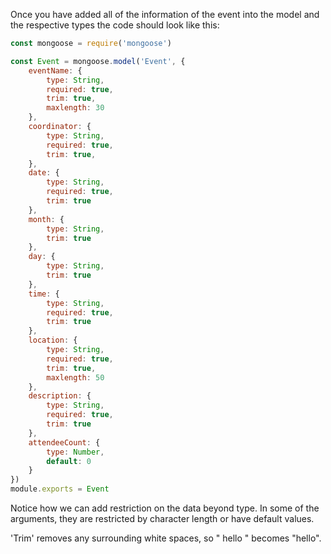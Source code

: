 <!--title={Event Database}-->

Once you have added all of the information of the event into the model and the respective types the code should look like this:

```javascript
const mongoose = require('mongoose')

const Event = mongoose.model('Event', {
    eventName: {
        type: String,
        required: true,
        trim: true,
        maxlength: 30
    },
    coordinator: {
        type: String,
        required: true,
        trim: true,
    },
    date: {
        type: String,
        required: true,
        trim: true
    },
    month: {
        type: String,
        trim: true
    },
    day: {
        type: String,
        trim: true
    },
    time: {
        type: String,
        required: true,
        trim: true
    },
    location: {
        type: String,
        required: true,
        trim: true,
        maxlength: 50
    },
    description: {
        type: String,
        required: true,
        trim: true
    },
    attendeeCount: {
        type: Number,
        default: 0
    }
})
module.exports = Event
```

Notice how we can add restriction on the data beyond type. In some of the arguments, they are restricted by character length or have default values. 

'Trim' removes any surrounding white spaces, so "  hello " becomes "hello".